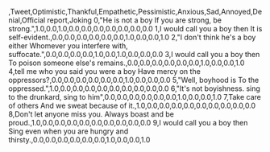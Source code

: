 ,Tweet,Optimistic,Thankful,Empathetic,Pessimistic,Anxious,Sad,Annoyed,Denial,Official report,Joking
0,"He is not a boy If you are strong, be strong.",1.0,0.0,1.0,0.0,0.0,0.0,0.0,0.0,0.0,0.0
1,I would call you a boy then It is self-evident.,0.0,0.0,0.0,0.0,0.0,0.0,1.0,0.0,0.0,1.0
2,"I don't think he's a boy either Whomever you interfere with, suffocate.",0.0,0.0,0.0,0.0,1.0,0.0,1.0,0.0,0.0,0.0
3,I would call you a boy then To poison someone else's remains.,0.0,0.0,0.0,0.0,0.0,0.0,1.0,0.0,0.0,1.0
4,tell me who you said you were a boy Have mercy on the oppressors?,0.0,0.0,0.0,0.0,0.0,0.0,1.0,0.0,0.0,0.0
5,"Well, boyhood is To the oppressed.",1.0,0.0,0.0,0.0,0.0,0.0,0.0,0.0,0.0,0.0
6,"It's not boyishness. sing to the drunkard, sing to him",0.0,0.0,0.0,0.0,0.0,0.0,1.0,0.0,0.0,1.0
7,Take care of others And we sweat because of it.,1.0,0.0,0.0,0.0,0.0,0.0,0.0,0.0,0.0,0.0
8,Don't let anyone miss you. Always boast and be proud.,1.0,0.0,0.0,0.0,0.0,0.0,0.0,0.0,0.0,0.0
9,I would call you a boy then Sing even when you are hungry and thirsty.,0.0,0.0,0.0,0.0,0.0,0.0,1.0,0.0,0.0,1.0
